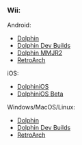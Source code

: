 ### Wii:

Android:
- [Dolphin](https://dolphin-emu.org/download/)
- [Dolphin Dev Builds](https://dolphin-emu.org/download/#download-dev)
- [Dolphin MMJR2](https://github.com/Medard22/Dolphin-MMJR2-VBI/releases)
- [RetroArch](https://www.retroarch.com/?page=platforms)

iOS:
- [DolphiniOS](https://dolphinios.oatmealdome.me/download)
- [DolphiniOS Beta](https://dolphinios.oatmealdome.me/beta)

Windows/MacOS/Linux:
- [Dolphin](https://dolphin-emu.org/download/)
- [Dolphin Dev Builds](https://dolphin-emu.org/download/#download-dev)
- [RetroArch](https://www.retroarch.com/?page=platforms)

